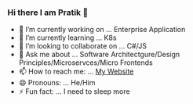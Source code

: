 ### Hi there I am Pratik 👋



- 🔭 I’m currently working on ... Enterprise Application
- 🌱 I’m currently learning ... K8s
- 👯 I’m looking to collaborate on ... C#/JS
- 💬 Ask me about ... Software Architectgure/Design Principles/Microservces/Micro Frontends
- 📫 How to reach me: ... [My Website](https://devcompost.com)
- 😄 Pronouns: ... He/Him
- ⚡ Fun fact: ... I need to sleep more
